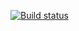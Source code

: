 [![Build status](https://ci.appveyor.com/api/projects/status/wlod333plo9nlb6n?svg=true)](https://ci.appveyor.com/project/Obelianko/4-3-1-reportingallure)



